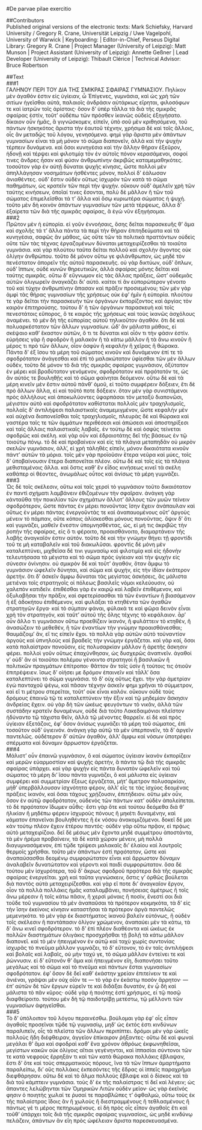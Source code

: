 #De parvae pilae exercitio  

##Contributors  
Published original versions of the electronic texts: Mark Schiefsky, Harvard University / Gregory R. Crane, Universität Leipzig / Uwe Vagelpohl, University of Warwick | Keyboarding:  | Editor-in-Chief, Perseus Digital Library: Gregory R. Crane | Project Manager (University of Leipzig): Matt Munson | Project Assistant (University of Leipzig): Annette Geßner | Lead Developer (University of Leipzig): Thibault Clérice | Technical Advisor: Bruce Robertson  

##Text  
###1  
ΓΑΛΗΝΟΥ ΠΕΡΙ ΤΟΥ ΔΙΑ ΤΗΣ ΣΜΙΚΡΑΣ ΣΦΑΙΡΑΣ ΓΥΜΝΑΣΙΟΥ. Πηλίκον μὲν ἀγαθόν ἐστιν εἰς ὑγίειαν, ὦ Ἐπίγενες, γυμνάσια, καὶ ὡς χρὴ τῶν σιτίων ἡγεῖσθαι αὐτά, παλαιοῖς ἀνδράσιν αὐτάρκως εἴρηται, φιλοσόφων τε καὶ ἰατρῶν τοῖς ἀρίστοις· ὅσον δ’ ὑπὲρ τἆλλα τὰ διὰ τῆς σμικρᾶς σφαίρας ἐστίν, τοῦτ’ οὐδέπω τῶν πρόσθεν ἱκανῶς οὐδεὶς ἐξηγήσατο. δίκαιον οὖν ἡμᾶς, ἃ γιγνώσκομεν, εἰπεῖν, ὑπὸ σοῦ μὲν κριθησόμενα, τοῦ πάντων ἠσκηκότος ἄριστα τὴν ἑαυτοῦ τέχνην, χρήσιμα δὲ καὶ τοῖς ἄλλοις, οἷς ἂν μεταδῷς τοῦ λόγου, γενησόμενα. φημὶ γὰρ ἄριστα μὲν ἁπάντων γυμνασίων εἶναι τὰ μὴ μόνον τὸ σῶμα διαπονεῖν, ἀλλὰ καὶ τὴν ψυχὴν τέρπειν δυνάμενα. καὶ ὅσοι κυνηγέσια καὶ τὴν ἄλλην θήραν ἐξεῦρον, ἡδονῇ καὶ τέρψει καὶ φιλοτιμίᾳ τὸν ἐν αὐτοῖς πόνον κερασάμενοι, σοφοί τινες ἄνδρες ἦσαν καὶ φύσιν ἀνθρωπίνην ἀκριβῶς καταμεμαθηκότες. τοσοῦτον γὰρ ἐν αὐτῇ δύναται ψυχῆς κίνησις, ὥστε πολλοὶ μὲν ἀπηλλάγησαν νοσημάτων ἡσθέντες μόνον, πολλοὶ δ’ ἑάλωσαν ἀνιαθέντες. οὐδ’ ἔστιν οὐδὲν οὕτως ἰσχυρὸν τῶν κατὰ τὸ σῶμα παθημάτων, ὡς κρατεῖν τῶν περὶ τὴν ψυχήν. οὔκουν οὐδ’ ἀμελεῖν χρὴ τῶν ταύτης κινήσεων, ὁποῖαί τινες ἔσονται, πολὺ δὲ μᾶλλον ἢ τῶν τοῦ σώματος ἐπιμελεῖσθαι τά τ’ ἄλλα καὶ ὅσῳ κυριωτέρα σώματος ἡ ψυχή. τοῦτο μὲν δὴ κοινὸν ἁπάντων γυμνασίων τῶν μετὰ τέρψεως, ἄλλα δ’ ἐξαίρετα τῶν διὰ τῆς σμικρᾶς σφαίρας, ἃ ἐγὼ νῦν ἐξηγήσομαι.  
###2  
Πρῶτον μὲν ἡ εὐπορία. εἰ γοῦν ἐννοήσαις, ὅσης δεῖται παρασκευῆς θ’ ἅμα καὶ σχολῆς τά τ’ ἄλλα πάντα τὰ περὶ τὴν θήραν ἐπιτηδεύματα καὶ τὰ κυνηγέσια, σαφῶς ἂν μάθοις, ὡς οὔτε τῶν τὰ πολιτικὰ πραττόντων οὐδεὶς οὔτε τῶν τὰς τέχνας ἐργαζομένων δύναται μεταχειρίζεσθαι τὰ τοιαῦτα γυμνάσια. καὶ γὰρ πλούτου ταῦτα δεῖται πολλοῦ καὶ σχολὴν ἄγοντος οὐκ ὀλίγην ἀνθρώπου. τοῦτο δὲ μόνον οὕτω γε φιλάνθρωπον, ὡς μηδὲ τὸν πενέστατον ἀπορεῖν τῆς αὐτοῦ παρασκευῆς. οὐ γὰρ δικτύων, οὐδ’ ὅπλων, οὐδ’ ἵππων, οὐδὲ κυνῶν θηρευτικῶν, ἀλλὰ σφαίρας μόνης δεῖται καὶ ταύτης σμικρᾶς. οὕτω δ’ εὔγνωμον εἰς τὰς ἄλλας πράξεις, ὥστ’ οὐδεμιᾶς αὐτῶν ὀλιγωρεῖν ἀναγκάζει δι’ αὑτό. καίτοι τί ἂν εὐπορώτερον γένοιτο τοῦ καὶ τύχην ἀνθρωπίνην ἅπασαν καὶ πρᾶξιν προσιεμένου; τῶν μὲν γὰρ ἀμφὶ τὰς θήρας γυμνασίων τῆς χρήσεως οὐκ ἐφ’ ἡμῖν ἡ εὐπορία. πλούτου τε γὰρ δεῖται τὴν παρασκευὴν τῶν ὀργάνων ἐκπορίζοντος καὶ ἀργίας τὸν καιρὸν ἐπιτηρούσης. τούτου δ’ ἡ τῶν ὀργάνων παρασκευὴ καὶ τοῖς πενεστάτοις εὔπορος, ὅ τε καιρὸς τῆς χρήσεως καὶ τοὺς ἱκανῶς ἀσχόλους ἀναμένει. τὸ μὲν δὴ τῆς εὐπορίας αὐτοῦ τηλικοῦτον ἀγαθόν. ὅτι δὲ καὶ πολυαρκέστατον τῶν ἄλλων γυμνασίων. ὧδ’ ἂν μάλιστα μάθοις, εἰ σκέψαιο καθ’ ἕκαστον αὐτῶν, ὅ τι τε δύναται καὶ οἷόν τι τὴν φάσιν ἐστίν. εὑρήσεις γὰρ ἢ σφοδρὸν ἢ μαλακὸν ἢ τὰ κάτω μᾶλλον ἢ τὰ ἄνω κινοῦν ἢ μέρος τι πρὸ τῶν ἄλλων, οἷον ὀσφὺν ἢ κεφαλὴν ἢ χεῖρας ἢ θώρακα. Πάντα δ’ ἐξ ἴσου τὰ μέρη τοῦ σώματος κινοῦν καὶ δυνάμενον ἐπί τε τὸ σφοδρότατον ἀνάγεσθαι καὶ ἐπὶ τὸ μαλακώτατον ὑφίεσθαι τῶν μὲν ἄλλων οὐδέν, τοῦτο δὲ μόνον τὸ διὰ τῆς σμικρᾶς σφαίρας γυμνάσιον, ὀξύτατον ἐν μέρει καὶ βραδύτατον γενόμενον, σφοδρότατον καὶ πρᾳότατόν τε, ὡς ἂν αὐτός τε βουληθῇς καὶ τὸ σῶμα φαίνηται δεόμενον. οὕτω δὲ καὶ τὰ μέρη κινεῖν μὲν ἔστιν αὐτοῦ πάνθ’ ὁμοῦ, εἰ τοῦτο συμφέρειν δόξειεν, ἔτι δὲ πρὸ ἄλλων ἄλλα, εἰ καὶ τοῦτό ποτε δόξειεν. ὅταν μὲν γὰρ συνιστάμενοι πρὸς ἀλλήλους καὶ ἀποκωλύοντες ὑφαρπάσαι τὸν μεταξὺ διαπονῶσι, μέγιστον αὐτὸ καὶ σφοδρότατον καθίσταται πολλοῖς μὲν τραχηλισμοῖς, πολλαῖς δ’ ἀντιλήψεσι παλαιστικαῖς ἀναμεμιγμένον, ὥστε κεφαλὴν μὲν καὶ αὐχένα διαπονεῖσθαι τοῖς τραχηλισμοῖς, πλευρὰς δὲ καὶ θώρακα καὶ γαστέρα ταῖς τε τῶν ἁμμάτων περιθέσεσι καὶ ἀπώσεσι καὶ ἀποστηρίξεσι καὶ ταῖς ἄλλαις παλαιστικαῖς λαβαῖς. ἐν τούτῳ δὲ καὶ ὀσφὺς τείνεται σφοδρῶς καὶ σκέλη. καὶ γὰρ οὖν καὶ ἑδραιοτάτης δεῖ τῆς βάσεως ἐν τῷ τοιούτῳ πόνῳ. τὸ δὲ καὶ προβαίνειν καὶ εἰς τὰ πλάγια μεταπηδᾶν οὐ μικρὸν σκελῶν γυμνάσιον, ἀλλ’, εἰ χρὴ τἀληθὲς εἰπεῖν, μόνον δικαιότατα κινοῦν πάντ’ αὐτῶν τὰ μόρια. τοῖς μὲν γὰρ προϊοῦσιν ἕτερα νεῦρα καὶ μύες, τοῖς δ’ ὑποβαίνουσιν ἕτερα διαπονεῖται πλέον. οὕτω δὲ καὶ τοῖς εἰς τὰ πλάγια μεθισταμένοις ἄλλα. καὶ ὅστις καθ’ ἓν εἶδος κινήσεως κινεῖ τὰ σκέλη καθάπερ οἱ θέοντες, ἀνωμάλως οὗτος καὶ ἀνίσως τὰ μέρη γυμνάζει.  
###3  
Ὡς δὲ τοῖς σκέλεσιν, οὕτω καὶ ταῖς χερσὶ τὸ γυμνάσιον τοῦτο δικαιότατον ἐν παντὶ σχήματι λαμβάνειν ἐθιζομένων τὴν σφαῖραν. ἀνάγκη γὰρ κἀνταῦθα τὴν ποικιλίαν τῶν σχημάτων ἄλλοτ’ ἄλλους τῶν μυῶν τείνειν σφοδρότερον, ὥστε πάντας ἐν μέρει πονοῦντας ἴσην ἔχειν ἀνάπαυλαν καὶ οὕτως ἐν μέρει πάντας ἐνεργοῦντάς τε καὶ ἀναπαυομένους οὔτ’ ἀργοὺς μένειν τὸ πάμπαν, οὔτε κόποις ἁλίσκεσθαι μόνους πονοῦντας. ὄψιν δ’ ὅτι καὶ γυμνάζει, μαθεῖν ἔνεστιν ὑπομνησθέντας, ὡς, εἰ μή τις ἀκριβῶς τὴν ῥοπὴν τῆς σφαίρας, εἰς ὅ τι φέροιτο, προαισθάνοιτο, διαμαρτάνειν τῆς λαβῆς ἀναγκαῖόν ἐστιν αὐτόν. τοῦτο δὲ καὶ τὴν γνώμην θήγει τῇ φροντίδι τοῦ τε μὴ καταβαλεῖν καὶ τοῦ διακωλῦσαι. φροντὶς δὲ μόνη μὲν καταλεπτύνει, μιχθεῖσα δέ τινι γυμνασίῳ καὶ φιλοτιμίᾳ καὶ εἰς ἡδονὴν τελευτήσασα τὰ μέγιστα καὶ τὸ σῶμα πρὸς ὑγίειαν καὶ τὴν ψυχὴν εἰς σύνεσιν ὀνίνησιν. οὐ σμικρὸν δὲ καὶ τοῦτ’ ἀγαθόν, ὅταν ἄμφω τὸ γυμνάσιον ὠφελεῖν δύνηται, καὶ σῶμα καὶ ψυχήν, εἰς τὴν ἰδίαν ἑκάτερον ἀρετήν. ὅτι δ’ ἀσκεῖν ἄμφω δύναται τὰς μεγίστας ἀσκήσεις, ἃς μάλιστα μετιέναι τοῖς στρατηγοῖς οἱ πόλεως βασιλεῖς νόμοι κελεύουσιν, οὐ χαλεπὸν κατιδεῖν. ἐπιθέσθαι γὰρ ἐν καιρῷ καὶ λαβεῖν ἐπιθέμενον, καὶ ὀξυλαβῆσαι τὴν πρᾶξιν, καὶ σφετερίσασθαι τὰ τῶν ἐναντίων ἢ βιασάμενον ἢ ἐξ ἀδοκήτου ἐπιθέμενον, καὶ φυλάξαι τὰ κτηθέντα τῶν ἀγαθῶν στρατηγῶν ἔργα· καὶ τὸ σύμπαν φάναι, φύλακά τε καὶ φῶρα δεινὸν εἶναι χρὴ τὸν στρατηγόν, καὶ ταῦτ’ αὐτοῦ τῆς ὅλης τέχνης τὸ κεφάλαιον. ἆρ’ οὖν ἄλλο τι γυμνάσιον οὕτω προεθίζειν ἱκανόν, ἢ φυλάττειν τὸ κτηθέν, ἢ ἀνασώζειν τὸ μεθεθέν, ἢ τῶν ἐναντίων τὴν γνώμην προαισθάνεσθαι; θαυμάζοιμ’ ἄν, εἴ τις εἰπεῖν ἔχοι. τὰ πολλὰ γὰρ αὐτῶν αὐτὸ τοὐναντίον ἀργοὺς καὶ ὑπνηλοὺς καὶ βραδεῖς τὴν γνώμην ἐργάζεται. καὶ γὰρ καί, ὅσοι κατὰ παλαίστραν πονοῦσιν, εἰς πολυσαρκίαν μᾶλλον ἢ ἀρετῆς ἄσκησιν φέρει. πολλοὶ γοῦν οὕτως ἐπαχύνθησαν, ὡς δυσχερῶς ἀναπνεῖν. ἀγαθοί γ’ οὐδ’ ἂν οἱ τοιοῦτοι πολέμου γένοιντο στρατηγοὶ ἢ βασιλικῶν ἢ πολιτικῶν πραγμάτων ἐπίτροποι· θᾶττον ἂν τοῖς ὑσὶν ἢ τούτοις τις ὁτιοῦν ἐπιτρέψειεν. ἴσως δ’ οἰήσει με δρόμον ἐπαινεῖν καὶ τἆλλ’ ὅσα καταλεπτύνει τὸ σῶμα γυμνάσια. τὸ δ’ οὐχ οὕτως ἔχει. τὴν γὰρ ἀμετρίαν ἐγὼ πανταχοῦ ψέγω, καὶ πᾶσαν τέχνην ἀσκεῖν φημι χρῆναι τὸ σύμμετρον, καὶ εἴ τι μέτρου στερεῖται, τοῦτ’ οὐκ εἶναι καλόν. οὔκουν οὐδὲ τοὺς δρόμους ἐπαινῶ τῷ τε καταλεπτύνειν τὴν ἕξιν καὶ τῷ μηδεμίαν ἄσκησιν ἀνδρείας ἔχειν. οὐ γὰρ δὴ τῶν ὠκέως φευγόντων τὸ νικᾶν, ἀλλὰ τῶν συστάδην κρατεῖν δυναμένων, οὐδὲ διὰ τοῦτο Λακεδαιμόνιοι πλεῖστον ἠδύναντο τῷ τάχιστα θεῖν, ἀλλὰ τῷ μένοντες θαρρεῖν. εἰ δὲ καὶ πρὸς ὑγίειαν ἐξετάζοις, ἐφ’ ὅσον ἀνίσως γυμνάζει τὰ μέρη τοῦ σώματος, ἐπὶ τοσοῦτον οὐδ’ ὑγιεινόν. ἀνάγκη γὰρ αὐτῷ τὰ μὲν ὑπερπονεῖν, τὰ δ’ ἀργεῖν παντελῶς. οὐδέτερον δ’ αὐτῶν ἀγαθόν, ἀλλ’ ἄμφω καὶ νόσων ὑποτρέφει σπέρματα καὶ δύναμιν ἄρρωστον ἐργάζεται.  
###4  
Μάλιστ’ οὖν ἐπαινῶ γυμνάσιον, ὃ καὶ σώματος ὑγίειαν ἱκανὸν ἐκπορίζειν καὶ μερῶν εὐαρμοστίαν καὶ ψυχῆς ἀρετήν, ἃ πάντα τῷ διὰ τῆς σμικρᾶς σφαίρας ὑπάρχει. καὶ γὰρ ψυχὴν εἰς πάντα δυνατὸν ὠφελεῖν καὶ τοῦ σώματος τὰ μέρη δι’ ἴσου πάντα γυμνάζει, ὃ καὶ μάλιστα εἰς ὑγίειαν συμφέρει καὶ συμμετρίαν ἕξεως ἐργάζεται, μήτ’ ἄμετρον πολυσαρκίαν, μήθ’ ὑπερβάλλουσαν ἰσχνότητα φέρον, ἀλλ’ εἴς τε τὰς ἰσχύος δεομένας πράξεις ἱκανόν, καὶ ὅσαι τάχους χρῄζουσιν, ἐπιτήδειον. οὕτω μὲν οὖν, ὅσον ὲν αὐτῷ σφοδρότατον, οὐδενὸς τῶν πάντων κατ’ οὐδὲν ἀπολείπεται. τὸ δὲ πρᾳότατον ἴδωμεν αὖθις· ἔστι γὰρ ὅτε καὶ τούτου δεόμεθα διά θ’ ἡλικίαν ἢ μηδέπω φέρειν ἰσχυροὺς πόνους ἢ μηκέτι δυναμένην, καὶ κάματον ἐπανεῖναι βουληθέντες ἢ ἐκ νόσου ἀνακομιζόμενοι. δοκεῖ δέ μοι κἀν τούτῳ πλέον ἔχειν ἑτέρου παντός· οὐδὲν γὰρ οὕτω πρᾷον, εἰ πρᾴως αὐτὸ μεταχειρίζοιο. δεῖ δὲ μέσως μὲν ἔχοντα μηδὲ συμμέτρου ἀποστάντα, τὰ μὲν ἠρέμα προβαίνειν, τὰ δὲ κατὰ χώραν μένειν, μὴ πολλὰ διαγυμνασάμενον, ἐπὶ τῷδε τρίψεσι μαλακαῖς δι’ ἐλαίου καὶ λουτροῖς θερμοῖς χρῆσθαι. τοῦτο μὲν ἁπάντων ἐστὶ πρᾳότατον, ὥστε καὶ ἀναπαύσασθαι δεομένῳ συμφορώτατον εἶναι καὶ ἄρρωστον δύναμιν ἀναλαβεῖν δυνατώτατον καὶ γέροντι καὶ παιδὶ συμφορώτατον. ὅσα δὲ τούτου μὲν ἰσχυρότερα, τοῦ δ’ ἄκρως σφοδροῦ πρᾳότερα διὰ τῆς σμικρᾶς σφαίρας ἐνεργεῖται. χρὴ καὶ ταῦτα γιγνώσκειν, ὅστις γ’ ὀρθῶς βούλεται διὰ παντὸς αὐτὰ μεταχειρίζεσθαι. καὶ γὰρ εἴ ποτε δι’ ἀναγκαῖον ἔργον, οἷον τὰ πολλὰ πολλάκις ἡμᾶς καταλαμβάνει, πονήσειας ἀμέτρως ἢ τοῖς ἄνω μέρεσιν ἢ τοῖς κάτω πᾶσιν, ἢ χερσὶ μόναις ἢ ποσίν, ἔνεστί σοι διὰ τοῦδε τοῦ γυμνασίου τὰ μὲν ἀναπαῦσαι τὰ πρότερον κεκμηκότα, τὰ δ’ εἰς τὴν ἴσην ἐκείνοις κίνησιν καταστῆσαι τὰ πρότερον ἀργὰ παντελῶς μεμενηκότα. τὸ μὲν γὰρ ἐκ διαστήματος ἱκανοῦ βαλεῖν εὐτόνως, ἢ οὐδὲν τοῖς σκέλεσιν ἢ παντάπασιν ὀλίγον χρώμενον, ἀναπαύει μὲν τὰ κάτω, τὰ δ’ ἄνω κινεῖ σφοδρότερον. τὸ δ’ ἐπὶ πλέον διαθέοντα καὶ ὠκέως ἐκ πολλῶν διαστημάτων ὀλιγάκις προσχρῆσθαι τῇ βολῇ τὰ κάτω μᾶλλον διαπονεῖ. καὶ τὸ μὲν ἠπειγμένον ἐν αὐτῷ καὶ ταχὺ χωρὶς συντονίας ἰσχυρᾶς τὸ πνεῦμα μᾶλλον γυμνάζει, τὸ δ’ εὔτονον, τὸ ἐν ταῖς ἀντιλήψεσι καὶ βολαῖς καὶ λαβαῖς, οὐ μὴν ταχύ γε, τὸ σῶμα μᾶλλον ἐντείνει τε καὶ ῥώννυσιν. εἰ δ’ εὔτονόν θ’ ἅμα καὶ ἠπειγμένον εἴη, διαπονήσει τοῦτο μεγάλως καὶ τὸ σῶμα καὶ τὸ πνεῦμα καὶ πάντων ἔσται γυμνασίων σφοδρότατον. ἐφ’ ὅσον δὲ δεῖ καθ’ ἑκάστην χρείαν ἐπιτείνειν τε καὶ ἀνιέναι, γράψαι μὲν οὐχ οἶόν τε — τὸ γὰρ ἐν ἑκάστῳ ποσὸν ἄρρητον· — ἐπ’ αὐτῶν δὲ τῶν ἔργων εὑρεῖν τε καὶ διδάξαι δυνατόν, ἐν ᾧ δὴ καὶ μάλιστα τὸ πᾶν κῦρος· οὐδὲ γὰρ ἡ ποιότης ἐστὶ χρήσιμος, εἰ τῷ ποσῷ διαφθείροιτο. τούτου μὲν δὴ τῷ παιδοτρίβῃ μετέστω, τῷ μέλλοντι τῶν γυμνασίων ἀφηγεῖσθαι.  
###5  
Τὸ δ’ ὑπόλοιπον τοῦ λόγου περαινέσθω. βούλομαι γὰρ ἐφ’ οἷς εἷπον ἀγαθοῖς προσεῖναι τῷδε τῷ γυμνασίῳ, μηδ’ ὡς ἐκτός ἐστι κινδύνων παραλιπεῖν, οἶς τὰ πλεῖστα τῶν ἄλλων περιπίπτει. δρόμοι μὲν γὰρ ὠκεῖς πολλοὺς ἤδη διέφθειραν, ἀγγεῖον ἐπίκαιρον ῥήξαντες· οὕτω δὲ καὶ φωναὶ μεγάλαι θ’ ἅμα καὶ σφοδραὶ καθ’ ἕνα χρόνον ἀθρόως ἐκφωνηθεῖσαι, μεγίστων κακῶν οὐκ ὀλίγοις αἴτιαι γεγένηνται, καὶ ἱππασίαι σύντονοι τῶν τε κατὰ νεφροὺς ἔρρηξάν τι καὶ τῶν κατὰ θώρακα πολλάκις ἔβλαψαν, ἔστι δ’ ὅτε καὶ τοὺς σπερματικοὺς πόρους, ἵνα τὰ τῶν ἵππων ἁμαρτήματα παραλείπω, δι’ οὓς πολλάκις ἐκπεσόντες τῆς ἕδρας οἱ ἱππεῖς παραχρῆμα διεφθάρησαν. οὕτω δὲ καὶ τὸ ἅλμα πολλοὺς ἔβλαψε καὶ ὁ δίσκος καὶ τὰ διὰ τοῦ κάμπτειν γυμνάσια. τοὺς δ’ ἐκ τῆς παλαίστρας τί δεῖ καὶ λέγειν; ὡς ἅπαντες λελώβηνται τῶν Ὁμηρικῶν Λιτῶν οὐδὲν μεῖον· ὡς γὰρ ἐκεῖνός φησιν ὁ ποιητὴς χωλαί τε ῥυσαί τε παραβλῶπες τ’ ὀφθαλμώ, οὕτω τοὺς ἐκ τῆς παλαίστρας ἴδοις ἂν ἢ χωλοὺς ἢ διεστραμμένους ἢ τεθλασμένους ἢ πάντως γέ τι μέρος πεπηρωμένους. εἰ δὴ πρὸς οἷς εἷπον ἀγαθοῖς ἔτι καὶ τοῦθ’ ὑπάρχει τοῖς διὰ τῆς σμικρᾶς σφαίρας γυμνασίοις, ὡς μηδὲ κινδύνῳ πελάζειν, ἁπάντων ἂν εἴη πρὸς ὠφέλειαν ἄριστα παρεσκευασμένα.  
